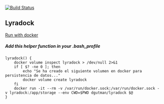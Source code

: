 [![Build Status](https://travis-ci.org/dgutman10/lyradock.svg?branch=master)](https://travis-ci.org/dgutman10/lyradock)

## Lyradock

[Run with docker](https://hub.docker.com/repository/docker/dgutman/lyradock)

##### Add this helper function in your .bash_profile

```
lyradock() {
	docker volume inspect lyradock > /dev/null 2>&1
	if [ $? -ne 0 ]; then
		echo "Se ha creado el siguiente volumen en docker para persistencia de datos..."
		docker volume create lyradock 
	fi
	docker run -it --rm -v /var/run/docker.sock:/var/run/docker.sock -v lyradock:/app/storage --env CWD=$PWD dgutman/lyradock $@
}

```